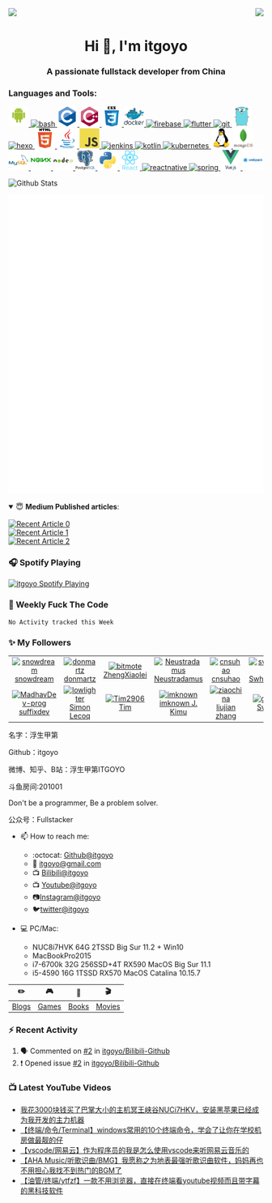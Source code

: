 <!-- <p align="center">
  Visitor count<br>
  <img src="https://profile-counter.glitch.me/itgoyo/count.svg" />
</p> -->

<p>
  <a href="https://count.getloli.com/"><img src="https://count.getloli.com/get/@:itgoyo"></a>
  <img src="https://weather-icon.journeyad.repl.co/@shenzhen?v=1" align="right">
</p>

<h1 align="center">Hi 👋, I'm itgoyo</h1>
<h3 align="center">A passionate fullstack developer from China</h3>

<h3 align="left">Languages and Tools:</h3>
<p align="left"> <a href="https://developer.android.com" target="_blank"> <img src="https://raw.githubusercontent.com/devicons/devicon/master/icons/android/android-original-wordmark.svg" alt="android" width="40" height="40"/> </a> <a href="https://www.gnu.org/software/bash/" target="_blank"> <img src="https://www.vectorlogo.zone/logos/gnu_bash/gnu_bash-icon.svg" alt="bash" width="40" height="40"/> </a> <a href="https://www.cprogramming.com/" target="_blank"> <img src="https://raw.githubusercontent.com/devicons/devicon/master/icons/c/c-original.svg" alt="c" width="40" height="40"/> </a> <a href="https://www.w3schools.com/cpp/" target="_blank"> <img src="https://raw.githubusercontent.com/devicons/devicon/master/icons/cplusplus/cplusplus-original.svg" alt="cplusplus" width="40" height="40"/> </a> <a href="https://www.w3schools.com/css/" target="_blank"> <img src="https://raw.githubusercontent.com/devicons/devicon/master/icons/css3/css3-original-wordmark.svg" alt="css3" width="40" height="40"/> </a> <a href="https://www.docker.com/" target="_blank"> <img src="https://raw.githubusercontent.com/devicons/devicon/master/icons/docker/docker-original-wordmark.svg" alt="docker" width="40" height="40"/> </a> <a href="https://firebase.google.com/" target="_blank"> <img src="https://www.vectorlogo.zone/logos/firebase/firebase-icon.svg" alt="firebase" width="40" height="40"/> </a> <a href="https://flutter.dev" target="_blank"> <img src="https://www.vectorlogo.zone/logos/flutterio/flutterio-icon.svg" alt="flutter" width="40" height="40"/> </a> <a href="https://git-scm.com/" target="_blank"> <img src="https://www.vectorlogo.zone/logos/git-scm/git-scm-icon.svg" alt="git" width="40" height="40"/> </a> <a href="https://golang.org" target="_blank"> <img src="https://raw.githubusercontent.com/devicons/devicon/master/icons/go/go-original.svg" alt="go" width="40" height="40"/> </a> <a href="hexo.io/" target="_blank"> <img src="https://www.vectorlogo.zone/logos/hexoio/hexoio-icon.svg" alt="hexo" width="40" height="40"/> </a> <a href="https://www.w3.org/html/" target="_blank"> <img src="https://raw.githubusercontent.com/devicons/devicon/master/icons/html5/html5-original-wordmark.svg" alt="html5" width="40" height="40"/> </a> <a href="https://www.java.com" target="_blank"> <img src="https://raw.githubusercontent.com/devicons/devicon/master/icons/java/java-original.svg" alt="java" width="40" height="40"/> </a> <a href="https://developer.mozilla.org/en-US/docs/Web/JavaScript" target="_blank"> <img src="https://raw.githubusercontent.com/devicons/devicon/master/icons/javascript/javascript-original.svg" alt="javascript" width="40" height="40"/> </a> <a href="https://www.jenkins.io" target="_blank"> <img src="https://www.vectorlogo.zone/logos/jenkins/jenkins-icon.svg" alt="jenkins" width="40" height="40"/> </a> <a href="https://kotlinlang.org" target="_blank"> <img src="https://www.vectorlogo.zone/logos/kotlinlang/kotlinlang-icon.svg" alt="kotlin" width="40" height="40"/> </a> <a href="https://kubernetes.io" target="_blank"> <img src="https://www.vectorlogo.zone/logos/kubernetes/kubernetes-icon.svg" alt="kubernetes" width="40" height="40"/> </a> <a href="https://www.linux.org/" target="_blank"> <img src="https://raw.githubusercontent.com/devicons/devicon/master/icons/linux/linux-original.svg" alt="linux" width="40" height="40"/> </a> <a href="https://www.mongodb.com/" target="_blank"> <img src="https://raw.githubusercontent.com/devicons/devicon/master/icons/mongodb/mongodb-original-wordmark.svg" alt="mongodb" width="40" height="40"/> </a> <a href="https://www.mysql.com/" target="_blank"> <img src="https://raw.githubusercontent.com/devicons/devicon/master/icons/mysql/mysql-original-wordmark.svg" alt="mysql" width="40" height="40"/> </a> <a href="https://www.nginx.com" target="_blank"> <img src="https://raw.githubusercontent.com/devicons/devicon/master/icons/nginx/nginx-original.svg" alt="nginx" width="40" height="40"/> </a> <a href="https://nodejs.org" target="_blank"> <img src="https://raw.githubusercontent.com/devicons/devicon/master/icons/nodejs/nodejs-original-wordmark.svg" alt="nodejs" width="40" height="40"/> </a> <a href="https://www.postgresql.org" target="_blank"> <img src="https://raw.githubusercontent.com/devicons/devicon/master/icons/postgresql/postgresql-original-wordmark.svg" alt="postgresql" width="40" height="40"/> </a> <a href="https://www.python.org" target="_blank"> <img src="https://raw.githubusercontent.com/devicons/devicon/master/icons/python/python-original.svg" alt="python" width="40" height="40"/> </a> <a href="https://reactjs.org/" target="_blank"> <img src="https://raw.githubusercontent.com/devicons/devicon/master/icons/react/react-original-wordmark.svg" alt="react" width="40" height="40"/> </a> <a href="https://reactnative.dev/" target="_blank"> <img src="https://reactnative.dev/img/header_logo.svg" alt="reactnative" width="40" height="40"/> </a> <a href="https://spring.io/" target="_blank"> <img src="https://www.vectorlogo.zone/logos/springio/springio-icon.svg" alt="spring" width="40" height="40"/> </a> <a href="https://vuejs.org/" target="_blank"> <img src="https://raw.githubusercontent.com/devicons/devicon/master/icons/vuejs/vuejs-original-wordmark.svg" alt="vuejs" width="40" height="40"/> </a> <a href="https://webpack.js.org" target="_blank"> <img src="https://raw.githubusercontent.com/devicons/devicon/d00d0969292a6569d45b06d3f350f463a0107b0d/icons/webpack/webpack-original-wordmark.svg" alt="webpack" width="40" height="40"/> </a> </p>



![Github Stats](https://github-readme-stats.vercel.app/api?username=itgoyo&bg_color=30,e96443,904e95&title_color=fff&text_color=fff)

![](https://raw.githubusercontent.com/itgoyo/github-stats-transparent/output/generated/overview.svg)
![](https://raw.githubusercontent.com/itgoyo/github-stats-transparent/output/generated/languages.svg)


<details open>
 <summary> 😇 <b>Medium Published articles</b>: </summary>
<br>
    <a target="_blank" href="https://github-readme-medium-recent-article.vercel.app/medium/@itgoyo/0"><img src="https://github-readme-medium-recent-article.vercel.app/medium/@itgoyo/0" alt="Recent Article 0"></a>
  <br>
    <a target="_blank" href="https://github-readme-medium-recent-article.vercel.app/medium/@itgoyo/1"><img src="https://github-readme-medium-recent-article.vercel.app/medium/@itgoyo/1" alt="Recent Article 1"></a>
  <br>
    <a target="_blank" href="https://github-readme-medium-recent-article.vercel.app/medium/@itgoyo/2"><img src="https://github-readme-medium-recent-article.vercel.app/medium/@itgoyo/2" alt="Recent Article 2"></a>
  <br>

</details>

### 🎧 Spotify Playing

[<img src="https://now-playing-codestackr.vercel.app/api/spotify-playing" alt="itgoyo Spotify Playing" width="350" />](https://open.spotify.com/user/g9mmploi6sdrg6sk0xosqex2u)


### :dart: Weekly Fuck The Code

<!--START_SECTION:waka-->
```text
No Activity tracked this Week
```
<!--END_SECTION:waka-->

### :sparkles: My Followers

<!--START_SECTION:top-followers-->
<table>
  <tr>
    <td align="center">
      <a href="https://github.com/snowdream">
        <img src="https://avatars2.githubusercontent.com/u/737958" width="100px;" alt="snowdream"/>
      </a>
      <br />
      <a href="https://github.com/snowdream">snowdream</a>
    </td>
    <td align="center">
      <a href="https://github.com/donmartz">
        <img src="https://avatars2.githubusercontent.com/u/78443365" width="100px;" alt="donmartz"/>
      </a>
      <br />
      <a href="https://github.com/donmartz">donmartz</a>
    </td>
    <td align="center">
      <a href="https://github.com/bitmote">
        <img src="https://avatars2.githubusercontent.com/u/26090768" width="100px;" alt="bitmote"/>
      </a>
      <br />
      <a href="https://github.com/bitmote">ZhengXiaolei</a>
    </td>
    <td align="center">
      <a href="https://github.com/Neustradamus">
        <img src="https://avatars2.githubusercontent.com/u/104737" width="100px;" alt="Neustradamus"/>
      </a>
      <br />
      <a href="https://github.com/Neustradamus">Neustradamus</a>
    </td>
    <td align="center">
      <a href="https://github.com/cnsuhao">
        <img src="https://avatars2.githubusercontent.com/u/23429527" width="100px;" alt="cnsuhao"/>
      </a>
      <br />
      <a href="https://github.com/cnsuhao">cnsuhao</a>
    </td>
    <td align="center">
      <a href="https://github.com/swhgoon">
        <img src="https://avatars2.githubusercontent.com/u/840150" width="100px;" alt="swhgoon"/>
      </a>
      <br />
      <a href="https://github.com/swhgoon">SwhGo_oN</a>
    </td>
    <td align="center">
      <a href="https://github.com/zhuwenxing">
        <img src="https://avatars2.githubusercontent.com/u/12268675" width="100px;" alt="zhuwenxing"/>
      </a>
      <br />
      <a href="https://github.com/zhuwenxing">zhuwenxing</a>
    </td>
  </tr>
  <tr>
    <td align="center">
      <a href="https://github.com/MadhavDev-prog">
        <img src="https://avatars2.githubusercontent.com/u/13887725" width="100px;" alt="MadhavDev-prog"/>
      </a>
      <br />
      <a href="https://github.com/MadhavDev-prog">suffixdev</a>
    </td>
    <td align="center">
      <a href="https://github.com/lowlighter">
        <img src="https://avatars2.githubusercontent.com/u/22963968" width="100px;" alt="lowlighter"/>
      </a>
      <br />
      <a href="https://github.com/lowlighter">Simon Lecoq</a>
    </td>
    <td align="center">
      <a href="https://github.com/Tim2906">
        <img src="https://avatars2.githubusercontent.com/u/69757707" width="100px;" alt="Tim2906"/>
      </a>
      <br />
      <a href="https://github.com/Tim2906">Tim</a>
    </td>
    <td align="center">
      <a href="https://github.com/imknown">
        <img src="https://avatars2.githubusercontent.com/u/5681447" width="100px;" alt="imknown"/>
      </a>
      <br />
      <a href="https://github.com/imknown">imknown J. Kimu</a>
    </td>
    <td align="center">
      <a href="https://github.com/ziaochina">
        <img src="https://avatars2.githubusercontent.com/u/4494312" width="100px;" alt="ziaochina"/>
      </a>
      <br />
      <a href="https://github.com/ziaochina">liujian zhang</a>
    </td>
    <td align="center">
      <a href="https://github.com/gee1k">
        <img src="https://avatars2.githubusercontent.com/u/12059800" width="100px;" alt="gee1k"/>
      </a>
      <br />
      <a href="https://github.com/gee1k">Svend</a>
    </td>
    <td align="center">
      <a href="https://github.com/MagicMashRoom">
        <img src="https://avatars2.githubusercontent.com/u/19260780" width="100px;" alt="MagicMashRoom"/>
      </a>
      <br />
      <a href="https://github.com/MagicMashRoom">MagicMashRoom</a>
    </td>
  </tr>
</table>
<!--END_SECTION:top-followers-->

名字：浮生甲第

Github：itgoyo

微博、知乎、B站：浮生甲第ITGOYO

斗鱼房间:201001

Don't be a programmer, Be a problem solver.

公众号：Fullstacker

- 📫 How to reach me:
    - :octocat: [Github@itgoyo](https://github.com/itgoyo)
    - :email: [itgoyo@gmail.com](mailto:itgoyo@gmail.com)
    - :tv: [Bilibili@itgoyo](https://space.bilibili.com/12767066)
    - :tv: [Youtube@itgoyo](https://www.youtube.com/channel/UCpCzS_uKS1zzOAUjuuBNXDQ?view_as=subscriber)
    - :camera:[Instagram@itgoyo](https://www.instagram.com/itgoyo1991/)
    - :bird:[twitter@itgoyo](https://twitter.com/itgoyo/)


- :computer: PC/Mac:

    - NUC8i7HVK 64G 2TSSD Big Sur 11.2 + Win10
    - MacBookPro2015
    - i7-6700k 32G 256SSD+4T RX590 MacOS Big Sur 11.1
    - i5-4590  16G 1TSSD RX570 MacOS Catalina 10.15.7


| :pencil2: | :video_game: | :book: |:clapper:  |
| --- | --- | --- | --- |
| [Blogs](https://itgoyo.github.io/) |[Games](https://itgoyo.github.io/games/)  | [Books](https://itgoyo.github.io/books/) | [Movies](https://itgoyo.github.io/movies/) |


### :zap: Recent Activity

<!--START_SECTION:activity-->
1. 🗣 Commented on [#2](https://github.com/itgoyo/Bilibili-Github/issues/2) in [itgoyo/Bilibili-Github](https://github.com/itgoyo/Bilibili-Github)
2. ❗️ Opened issue [#2](https://github.com/itgoyo/Bilibili-Github/issues/2) in [itgoyo/Bilibili-Github](https://github.com/itgoyo/Bilibili-Github)
<!--END_SECTION:activity-->

### 📺 Latest YouTube Videos
<!-- YOUTUBE:START -->
- [我花3000块钱买了巴掌大小的主机冥王峡谷NUCi7HKV，安装黑苹果已经成为我开发的主力机器](https://www.youtube.com/watch?v=80mrqUSjGiY)
- [【终端/命令/Terminal】windows常用的10个终端命令，学会了让你在学校机房做最靓的仔](https://www.youtube.com/watch?v=F-231AQ2Rr4)
- [【vscode/网易云】作为程序员的我是怎么使用vscode来听网易云音乐的](https://www.youtube.com/watch?v=_fIUEjYajjo)
- [【AHA Music/听歌识曲/BMG】我愿称之为地表最强听歌识曲软件，妈妈再也不用担心我找不到热门的BGM了](https://www.youtube.com/watch?v=NKCDdKok2mE)
- [【油管/终端/ytfzf】一款不用浏览器，直接在终端看youtube视频而且带字幕的黑科技软件](https://www.youtube.com/watch?v=nZZEaPjlTfE)
<!-- YOUTUBE:END -->

